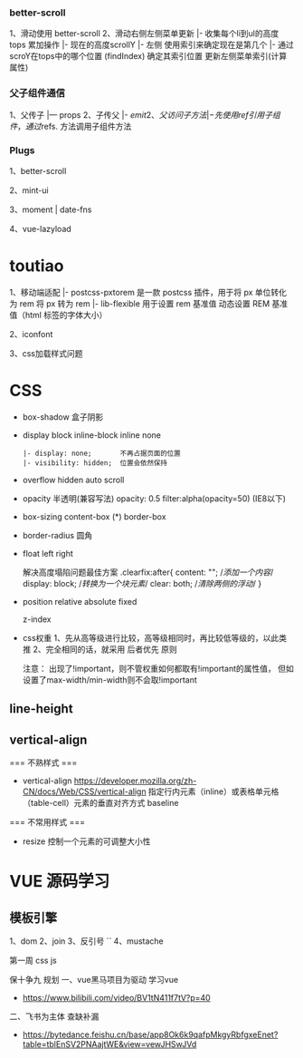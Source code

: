### better-scroll
1、滑动使用 better-scroll
2、滑动右侧左侧菜单更新
    |- 收集每个li到ul的高度 tops 累加操作
    |- 现在的高度scrollY
    |- 左侧 使用索引来确定现在是第几个
    |- 通过scroY在tops中的哪个位置 (findIndex) 确定其索引位置 更新左侧菜单索引(计算属性)


### 父子组件通信
1、父传子
    |— props
2、子传父
    |- $emit
2、父访问子方法
    |- 先使用ref引用子组件，通过$refs. 方法调用子组件方法



### Plugs
1、better-scroll

2、mint-ui

3、moment | date-fns

4、vue-lazyload

# toutiao
1、移动端适配
    |- postcss-pxtorem 是一款 postcss 插件，用于将 px 单位转化为 rem
          将 px 转为 rem
    |- lib-flexible 用于设置 rem 基准值
          动态设置 REM 基准值（html 标签的字体大小）

2、iconfont

3、css加载样式问题


# CSS
- box-shadow
    盒子阴影


- display
    block
    inline-block
    inline
    none

      |- display: none;       不再占据页面的位置
      |- visibility: hidden;  位置会依然保持


- overflow
    hidden
    auto
    scroll


- opacity
    半透明(兼容写法)
      opacity: 0.5
      filter:alpha(opacity=50)  (IE8以下)


- box-sizing
    content-box (*)
    border-box


- border-radius
    圆角


- float
    left
    right

    解决高度塌陷问题最佳方案
        .clearfix:after{
            content: "";    /*添加一个内容*/
            display: block;     /*转换为一个块元素*/
            clear: both;    /*清除两侧的浮动*/
          }


- position
    relative
    absolute
    fixed

  z-index


- css权重
    1、先从高等级进行比较，高等级相同时，再比较低等级的，以此类推
    2、完全相同的话，就采用 后者优先 原则

    注意：
        出现了!important，则不管权重如何都取有!important的属性值，
        但如设置了max-width/min-width则不会取!important



## line-height





## vertical-align









=== 不熟样式 ===
- vertical-align    https://developer.mozilla.org/zh-CN/docs/Web/CSS/vertical-align
    指定行内元素（inline）或表格单元格（table-cell）元素的垂直对齐方式
      baseline














=== 不常用样式 ===
- resize
  控制一个元素的可调整大小性





# VUE 源码学习

## 模板引擎
1、dom
2、join
3、反引号 ``
4、mustache



第一周
  css js


保十争九
规划
一、vue黑马项目为驱动 学习vue
- https://www.bilibili.com/video/BV1tN411f7tV?p=40

二、飞书为主体 查缺补漏
- https://bytedance.feishu.cn/base/app8Ok6k9qafpMkgyRbfgxeEnet?table=tblEnSV2PNAajtWE&view=vewJHSwJVd





















